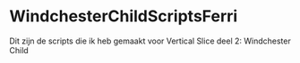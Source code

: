 # WindchesterChildScriptsFerri

Dit zijn de scripts die ik heb gemaakt voor Vertical Slice deel 2: Windchester Child
